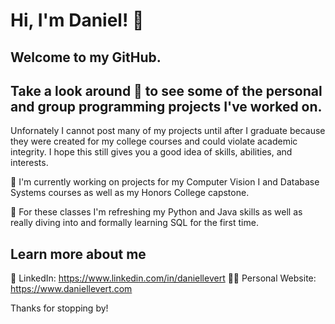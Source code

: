 # Hi, I'm Daniel! 👋
## Welcome to my GitHub.
## Take a look around 👀 to see some of the personal and group programming projects I've worked on.
Unfornately I cannot post many of my projects until after I graduate because they were created for my college courses and could violate academic integrity. I hope this still gives you a good idea of skills, abilities, and interests.

🔭 I'm currently working on projects for my Computer Vision I and Database Systems courses as well as my Honors College capstone.

🌱 For these classes I'm refreshing my Python and Java skills as well as really diving into and formally learning SQL for the first time.

## Learn more about me
🔗 LinkedIn: https://www.linkedin.com/in/daniellevert
👨‍💻 Personal Website: https://www.daniellevert.com

Thanks for stopping by!

